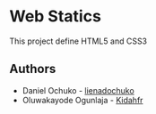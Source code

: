 # Web Statics

This project define HTML5 and CSS3

## Authors

- Daniel Ochuko - [lienadochuko](https://github.com/lienadochuko)
- Oluwakayode Ogunlaja - [Kidahfr](https://github.com/Kidahfr)